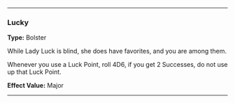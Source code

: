 ___
### Lucky
__Type:__ Bolster

While Lady Luck is blind, she does have favorites, and you are among them.

Whenever you use a Luck Point, roll 4D6, if you get 2 Successes, do not use up that Luck Point.

__Effect Value:__ Major

___